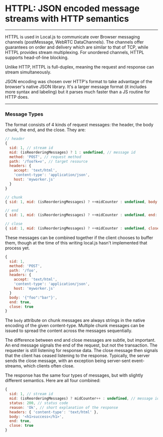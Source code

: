 HTTPL: JSON encoded message streams with HTTP semantics
=======================================================

---

HTTPL is used in Local.js to communicate over Browser messaging channels (postMessage, WebRTC DataChannels). The channels offer guarantees on order and delivery which are similar to that of TCP, while HTTPL provides stream multiplexing. For unordered channels, HTTPL supports head-of-line blocking.

Unlike HTTP, HTTPL is full-duplex, meaning the request and response can stream simultaneously.

JSON encoding was chosen over HTTP's format to take advantage of the browser's native JSON library. It's a larger message format (it includes more syntax and labeling) but it parses much faster than a JS routine for HTTP does.

---

### Message Types

The format consists of 4 kinds of request messages: the header, the body chunk, the end, and the close. They are:

```javascript
// header
{
  sid: 1, // stream id
  mid: (isReorderingMessages) ? 1 : undefined, // message id
  method: 'POST', // request method
  path: '/foo?k=v', // target resource
  headers: {
    accept: 'text/html',
    'content-type': 'application/json',
    host: 'myworker.js'
  }
}
```

```javascript
// chunk
{ sid: 1, mid: (isReorderingMessages) ? ++midCounter : undefined, body: '{"foo":"bar"}' }
```

```javascript
// end
{ sid: 1, mid: (isReorderingMessages) ? ++midCounter : undefined, end: true }
```

```javascript
// close
{ sid: 1, mid: (isReorderingMessages) ? ++midCounter : undefined, close : true }
```

These messages can be combined together if the client chooses to buffer them, though at the time of this writing local.js hasn't implemented that process yet.

```javascript
{
  sid: 1,
  method: 'POST',
  path: '/foo',
  headers: {
    accept: 'text/html',
    'content-type': 'application/json',
    host: 'myworker.js'
  }
  body: '{"foo":"bar"}',
  end: true,
  close: true
}
```

The `body` attribute on chunk messages are always strings in the native encoding of the given content-type. Multiple chunk messages can be issued to spread the content across the messages sequentially.

The difference between end and close messages are subtle, but important. An end message signals the end of the request, but not the transaction. The requester is still listening for response data. The close message then signals that the client has ceased listening to the response. Typically, the server sends the close message, with an exception being server-sent event-streams, which clients often close.

The response has the same four types of messages, but with slightly different semantics. Here are all four combined:

```javascript
{
  sid: 1, // stream id
  mid: (isReorderingMessages) ? midCounter++ : undefined, // message id
  status: 200, // status code
  reason: 'Ok', // short explanation of the response
  headers: { 'content-type': 'text/html' },
  body: '<h1>success</h1>',
  end: true,
  close: true
}
```